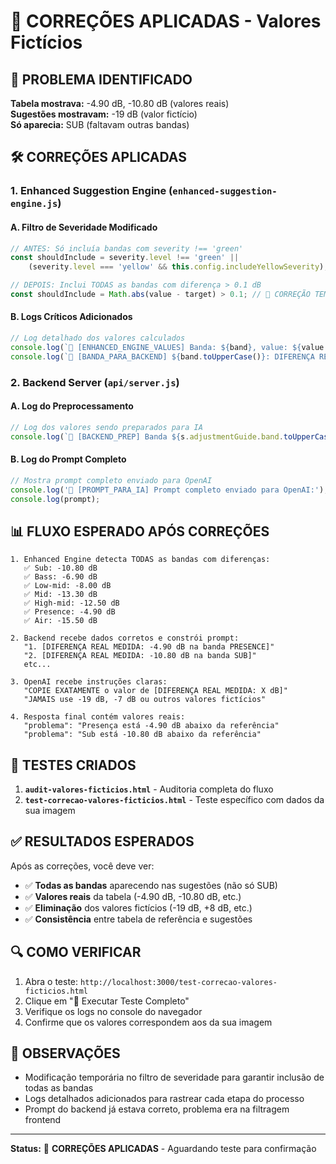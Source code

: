 # 🔧 CORREÇÕES APLICADAS - Valores Fictícios

## 🎯 **PROBLEMA IDENTIFICADO**

**Tabela mostrava:** -4.90 dB, -10.80 dB (valores reais)  
**Sugestões mostravam:** -19 dB (valor fictício)  
**Só aparecia:** SUB (faltavam outras bandas)

## 🛠️ **CORREÇÕES APLICADAS**

### **1. Enhanced Suggestion Engine (`enhanced-suggestion-engine.js`)**

#### **A. Filtro de Severidade Modificado**
```javascript
// ANTES: Só incluía bandas com severity !== 'green'
const shouldInclude = severity.level !== 'green' || 
    (severity.level === 'yellow' && this.config.includeYellowSeverity);

// DEPOIS: Inclui TODAS as bandas com diferença > 0.1 dB
const shouldInclude = Math.abs(value - target) > 0.1; // 🎯 CORREÇÃO TEMPORAL
```

#### **B. Logs Críticos Adicionados**
```javascript
// Log detalhado dos valores calculados
console.log(`🎯 [ENHANCED_ENGINE_VALUES] Banda: ${band}, value: ${value.toFixed(2)}, target: ${target.toFixed(2)}, delta: ${calculatedDelta.toFixed(2)}`);
console.log(`🎯 [BANDA_PARA_BACKEND] ${band.toUpperCase()}: DIFERENÇA REAL = ${calculatedDelta > 0 ? '+' : ''}${calculatedDelta.toFixed(1)} dB`);
```

### **2. Backend Server (`api/server.js`)**

#### **A. Log do Preprocessamento**
```javascript
// Log dos valores sendo preparados para IA
console.log(`🎯 [BACKEND_PREP] Banda ${s.adjustmentGuide.band.toUpperCase()}: DIFERENÇA REAL MEDIDA = ${deltaText}`);
```

#### **B. Log do Prompt Completo**
```javascript
// Mostra prompt completo enviado para OpenAI
console.log('🎯 [PROMPT_PARA_IA] Prompt completo enviado para OpenAI:');
console.log(prompt);
```

## 📊 **FLUXO ESPERADO APÓS CORREÇÕES**

```
1. Enhanced Engine detecta TODAS as bandas com diferenças:
   ✅ Sub: -10.80 dB
   ✅ Bass: -6.90 dB  
   ✅ Low-mid: -8.00 dB
   ✅ Mid: -13.30 dB
   ✅ High-mid: -12.50 dB
   ✅ Presence: -4.90 dB
   ✅ Air: -15.50 dB

2. Backend recebe dados corretos e constrói prompt:
   "1. [DIFERENÇA REAL MEDIDA: -4.90 dB na banda PRESENCE]"
   "2. [DIFERENÇA REAL MEDIDA: -10.80 dB na banda SUB]"
   etc...

3. OpenAI recebe instruções claras:
   "COPIE EXATAMENTE o valor de [DIFERENÇA REAL MEDIDA: X dB]"
   "JAMAIS use -19 dB, -7 dB ou outros valores fictícios"

4. Resposta final contém valores reais:
   "problema": "Presença está -4.90 dB abaixo da referência"
   "problema": "Sub está -10.80 dB abaixo da referência"
```

## 🧪 **TESTES CRIADOS**

1. **`audit-valores-ficticios.html`** - Auditoria completa do fluxo
2. **`test-correcao-valores-ficticios.html`** - Teste específico com dados da sua imagem

## ✅ **RESULTADOS ESPERADOS**

Após as correções, você deve ver:

- ✅ **Todas as bandas** aparecendo nas sugestões (não só SUB)
- ✅ **Valores reais** da tabela (-4.90 dB, -10.80 dB, etc.)
- ✅ **Eliminação** dos valores fictícios (-19 dB, +8 dB, etc.)
- ✅ **Consistência** entre tabela de referência e sugestões

## 🔍 **COMO VERIFICAR**

1. Abra o teste: `http://localhost:3000/test-correcao-valores-ficticios.html`
2. Clique em "🚀 Executar Teste Completo"
3. Verifique os logs no console do navegador
4. Confirme que os valores correspondem aos da sua imagem

## 📝 **OBSERVAÇÕES**

- Modificação temporária no filtro de severidade para garantir inclusão de todas as bandas
- Logs detalhados adicionados para rastrear cada etapa do processo
- Prompt do backend já estava correto, problema era na filtragem frontend

---

**Status:** 🔧 **CORREÇÕES APLICADAS** - Aguardando teste para confirmação